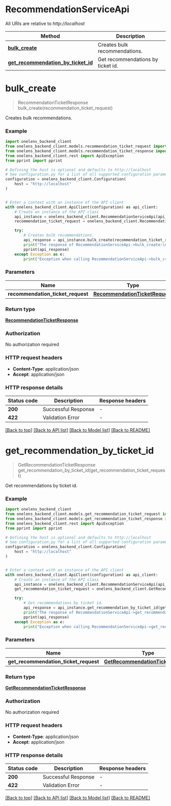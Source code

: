 # RecommendationServiceApi

All URIs are relative to *http://localhost*

Method | Description
------------- | -------------
[**bulk_create**](RecommendationServiceApi.md#bulk_create) | Creates bulk recommendations.
[**get_recommendation_by_ticket_id**](RecommendationServiceApi.md#get_recommendation_by_ticket_id) | Get recommendations by ticket id.


# **bulk_create**
> RecommendationTicketResponse bulk_create(recommendation_ticket_request)

Creates bulk recommendations.

### Example


```python
import onelens_backend_client
from onelens_backend_client.models.recommendation_ticket_request import RecommendationTicketRequest
from onelens_backend_client.models.recommendation_ticket_response import RecommendationTicketResponse
from onelens_backend_client.rest import ApiException
from pprint import pprint

# Defining the host is optional and defaults to http://localhost
# See configuration.py for a list of all supported configuration parameters.
configuration = onelens_backend_client.Configuration(
    host = "http://localhost"
)


# Enter a context with an instance of the API client
with onelens_backend_client.ApiClient(configuration) as api_client:
    # Create an instance of the API class
    api_instance = onelens_backend_client.RecommendationServiceApi(api_client)
    recommendation_ticket_request = onelens_backend_client.RecommendationTicketRequest() # RecommendationTicketRequest | 

    try:
        # Creates bulk recommendations.
        api_response = api_instance.bulk_create(recommendation_ticket_request)
        print("The response of RecommendationServiceApi->bulk_create:\n")
        pprint(api_response)
    except Exception as e:
        print("Exception when calling RecommendationServiceApi->bulk_create: %s\n" % e)
```



### Parameters


Name | Type | Description  | Notes
------------- | ------------- | ------------- | -------------
 **recommendation_ticket_request** | [**RecommendationTicketRequest**](RecommendationTicketRequest.md)|  | 

### Return type

[**RecommendationTicketResponse**](RecommendationTicketResponse.md)

### Authorization

No authorization required

### HTTP request headers

 - **Content-Type**: application/json
 - **Accept**: application/json

### HTTP response details

| Status code | Description | Response headers |
|-------------|-------------|------------------|
**200** | Successful Response |  -  |
**422** | Validation Error |  -  |

[[Back to top]](#) [[Back to API list]](../README.md#documentation-for-api-endpoints) [[Back to Model list]](../README.md#documentation-for-models) [[Back to README]](../README.md)

# **get_recommendation_by_ticket_id**
> GetRecommendationTicketResponse get_recommendation_by_ticket_id(get_recommendation_ticket_request)

Get recommendations by ticket id.

### Example


```python
import onelens_backend_client
from onelens_backend_client.models.get_recommendation_ticket_request import GetRecommendationTicketRequest
from onelens_backend_client.models.get_recommendation_ticket_response import GetRecommendationTicketResponse
from onelens_backend_client.rest import ApiException
from pprint import pprint

# Defining the host is optional and defaults to http://localhost
# See configuration.py for a list of all supported configuration parameters.
configuration = onelens_backend_client.Configuration(
    host = "http://localhost"
)


# Enter a context with an instance of the API client
with onelens_backend_client.ApiClient(configuration) as api_client:
    # Create an instance of the API class
    api_instance = onelens_backend_client.RecommendationServiceApi(api_client)
    get_recommendation_ticket_request = onelens_backend_client.GetRecommendationTicketRequest() # GetRecommendationTicketRequest | 

    try:
        # Get recommendations by ticket id.
        api_response = api_instance.get_recommendation_by_ticket_id(get_recommendation_ticket_request)
        print("The response of RecommendationServiceApi->get_recommendation_by_ticket_id:\n")
        pprint(api_response)
    except Exception as e:
        print("Exception when calling RecommendationServiceApi->get_recommendation_by_ticket_id: %s\n" % e)
```



### Parameters


Name | Type | Description  | Notes
------------- | ------------- | ------------- | -------------
 **get_recommendation_ticket_request** | [**GetRecommendationTicketRequest**](GetRecommendationTicketRequest.md)|  | 

### Return type

[**GetRecommendationTicketResponse**](GetRecommendationTicketResponse.md)

### Authorization

No authorization required

### HTTP request headers

 - **Content-Type**: application/json
 - **Accept**: application/json

### HTTP response details

| Status code | Description | Response headers |
|-------------|-------------|------------------|
**200** | Successful Response |  -  |
**422** | Validation Error |  -  |

[[Back to top]](#) [[Back to API list]](../README.md#documentation-for-api-endpoints) [[Back to Model list]](../README.md#documentation-for-models) [[Back to README]](../README.md)

